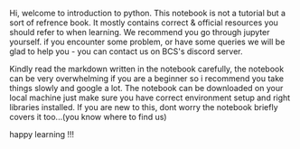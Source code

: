 Hi, welcome to introduction to python. This notebook is not a tutorial but a sort of refrence book. It mostly contains correct & official resources you should refer to when learning. We recommend you go through jupyter yourself. if you encounter some problem, or have some queries we will be glad to help you - you can contact us on BCS's discord server. 

Kindly read the markdown written in the notebook carefully, the notebook can be very overwhelming if you are a beginner so i recommend you take things slowly and google a lot. The notebook can be downloaded on your local machine just make sure you have correct environment setup and right libraries installed. If you are new to this, dont worry the notebook briefly covers it too...(you know where to find us)

happy learning !!!

